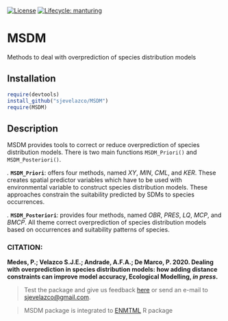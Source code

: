 [![License](https://img.shields.io/badge/license-GPL%20%28%3E=%203%29-lightgrey.svg?style=flat)](http://www.gnu.org/licenses/gpl-3.0.html)
[![Lifecycle:
manturing](https://img.shields.io/badge/lifecycle-manturing-blue.svg)](https://www.tidyverse.org/lifecycle/#manturing)

# MSDM
Methods to deal with overprediction of species distribution models


## Installation

```r
require(devtools)  
install_github("sjevelazco/MSDM")  
require(MSDM)
```


## Description

MSDM provides tools to correct or reduce overprediction of species distribution models. There is two main functions `MSDM_Priori()` and `MSDM_Posteriori()`. 

*.* **`MSDM_Priori`**: offers four methods, named *XY*, *MIN*,  *CML*, and *KER*. These creates spatial predictor variables which have to be used with environmental variable to construct species distribution models. These approaches constrain the suitability predicted by SDMs to species occurrences.

*.* **`MSDM_Posteriori`**: provides four methods, named *OBR*, *PRES*, *LQ*, *MCP*, and *BMCP*. All theme correct overprediction of species distribution models based on occurrences and suitability patterns of species. 

### CITATION:
**Medes, P.; Velazco S.J.E.; Andrade, A.F.A.; De Marco, P. 2020. Dealing with overprediction in species distribution models: how adding distance constraints can improve model accuracy, Ecological Modelling, *in press*.**

> Test the package and give us feedback [here](https://github.com/andrefaa/MSDM/issues) or send an e-mail to sjevelazco@gmail.com.

> MSDM package is integrated to [ENMTML](https://github.com/andrefaa/ENMTML) R package
